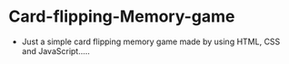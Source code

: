 ﻿# Card-flipping-Memory-game
- Just a simple card flipping memory game made by using HTML, CSS and JavaScript.....
